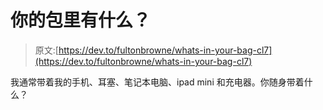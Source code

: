 # 你的包里有什么？

> 原文:[https://dev.to/fultonbrowne/whats-in-your-bag-cl7](https://dev.to/fultonbrowne/whats-in-your-bag-cl7)

我通常带着我的手机、耳塞、笔记本电脑、ipad mini 和充电器。你随身带着什么？